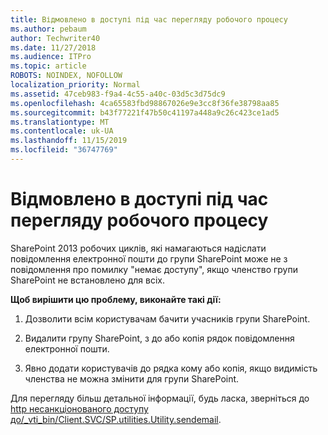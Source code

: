 ```yaml
---
title: Відмовлено в доступі під час перегляду робочого процесу
ms.author: pebaum
author: Techwriter40
ms.date: 11/27/2018
ms.audience: ITPro
ms.topic: article
ROBOTS: NOINDEX, NOFOLLOW
localization_priority: Normal
ms.assetid: 47ceb983-f9a4-4c55-a40c-03d5c3d75dc9
ms.openlocfilehash: 4ca65583fbd98867026e9e3cc8f36fe38798aa85
ms.sourcegitcommit: b43f77221f47b50c41197a448a9c26c423ce1ad5
ms.translationtype: MT
ms.contentlocale: uk-UA
ms.lasthandoff: 11/15/2019
ms.locfileid: "36747769"
---
```

# <a name="access-denied-when-viewing-a-workflow"></a>Відмовлено в доступі під час перегляду робочого процесу

SharePoint 2013 робочих циклів, які намагаються надіслати повідомлення електронної пошти до групи SharePoint може не з повідомлення про помилку "немає доступу", якщо членство групи SharePoint не встановлено для всіх.
  
 **Щоб вирішити цю проблему, виконайте такі дії:**
  
 1. Дозволити всім користувачам бачити учасників групи SharePoint.
  
 2. Видалити групу SharePoint, з до або копія рядок повідомлення електронної пошти.
  
 3. Явно додати користувачів до рядка кому або копія, якщо видимість членства не можна змінити для групи SharePoint.
  
Для перегляду більш детальної інформації, будь ласка, зверніться до [http несанкціонованого доступу до/_vti_bin/Client.SVC/SP.utilities.Utility.sendemail](https://go.microsoft.com/fwlink/?linkid=2044694&amp;clcid=0x409).
  